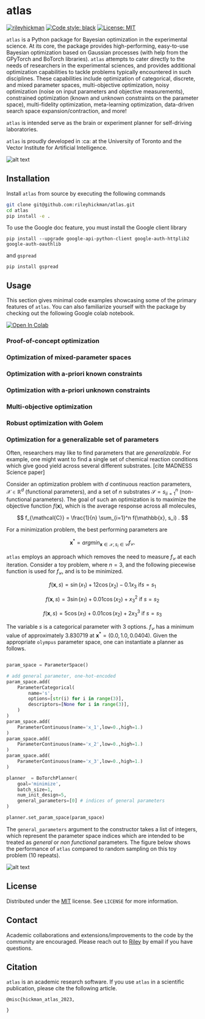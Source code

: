 # atlas


[![rileyhickman](https://circleci.com/gh/rileyhickman/atlas.svg?style=svg&circle-token=96039a8d33f9fade7e4c1a5420312b0711b16cde)](https://app.circleci.com/pipelines/github/rileyhickman/atlas)
[![Code style: black](https://img.shields.io/badge/code%20style-black-000000.svg)](https://github.com/psf/black)
[![License: MIT](https://img.shields.io/badge/License-MIT-yellow.svg)](https://opensource.org/licenses/MIT)


`atlas` is a Python package for Bayesian optimization in the experimental science. At its core, the package provides high-performing, easy-to-use Bayesian optimization based
on Gaussian processes (with help from the GPyTorch and BoTorch libraries). `atlas` attempts to cater directly to the needs of researchers in the experimental sciences,
and provides additional optimization capabilities to tackle problems typically encountered in such disciplines. These capabilities include optimization of categorical, discrete, and mixed parameter
spaces, multi-objective optimization, noisy optimization (noise on input parameters and objective measurements), constrained optimization (known and unknown constraints on the parameter space), multi-fidelity
optimization, meta-learning optimization, data-driven search space expansion/contraction, and more!

`atlas` is intended serve as the brain or experiment planner for self-driving laboratories.


`atlas` is proudly developed in :ca: at the University of Toronto and the Vector Institute for Artificial Intelligence.


![alt text](https://github.com/rileyhickman/atlas/blob/main/static/atlas_logo.png)

## Installation

Install `atlas` from source by executing the following commands

```bash
git clone git@github.com:rileyhickman/atlas.git
cd atlas
pip install -e .
```

To use the Google doc feature, you must install the Google client library

```
pip install --upgrade google-api-python-client google-auth-httplib2 google-auth-oauthlib
```

and `gspread`

```
pip install gspread
```

## Usage

This section gives minimal code examples showcasing some of the primary features of `atlas`.
You can also familiarize yourself with the package by checking out the following Google colab
notebook.

[![Open In Colab](https://colab.research.google.com/assets/colab-badge.svg)](https://colab.research.google.com/github/aspuru-guzik-group/atlas/blob/main/atlas_get_started.ipynb)



### Proof-of-concept optimization




### Optimization of mixed-parameter spaces


### Optimization with a-priori known constraints


### Optimization with a-priori unknown constraints


### Multi-objective optimization


### Robust optimization with Golem


### Optimization for a generalizable set of parameters


Often, researchers may like to find parameters that are _generalizable_.
For example, one might want to find a single set of chemical reaction conditions which give good yield across several different substrates. [cite MADNESS Science paper]

Consider an optimization problem with $d$ continuous reaction parameters, $\mathcal{X} \in \mathbb{R}^d$
(functional parameters), and a set of $n$ substrates $\mathcal{S} = { s_i }_{i=1}^n$ (non-functional
parameters). The goal of such an optimization is to maximize the objective function $f(\mathbf{x})$, which is
the average response across all molecules,

$$ f_{\mathcal{C}} = \frac{1}{n} \sum_{i=1}^n f(\mathbb{x}, s_i)  . $$

For a minimization problem, the best performing parameters are

$$  \mathbf{x}^* = argmin_{\mathbf{x}\in \mathcal{X}, s_i \in \mathcal{C}} f_{\mathcal{C}}  .$$

`atlas` employs an approach which removes the need to measure $f_{\mathcal{C}}$ at each iteration. Consider a toy problem,
where $n=3$, and the following piecewise function is used for $f_{\mathcal{C}}$, and is to be minimized.

$$ f(\mathbf{x}, s) = \sin(x_1) + 12\cos(x_2) - 0.1x_3   \text{  if}  s = s_1$$

$$ f(\mathbf{x}, s) = 3\sin(x_1) + 0.01\cos(x_2) + x_3^2  \text{  if }  s = s_2$$

$$ f(\mathbf{x}, s) = 5\cos(x_1) + 0.01\cos(x_2) + 2x_3^3  \text{  if } s = s_3$$


The variable $s$ is a categorical parameter with 3 options. $f_{\mathcal{C}}$ has a minimum value of approximately
3.830719 at $\mathbf{x}^* = (0.0, 1.0, 0.0404)$. Given the appropriate `olympus` parameter space, one can instantiate
a planner as follows.

```python

param_space = ParameterSpace()

# add general parameter, one-hot-encoded
param_space.add(
    ParameterCategorical(
        name='s',
        options=[str(i) for i in range(3)],
        descriptors=[None for i in range(3)],       
    )
)
param_space.add(
    ParameterContinuous(name='x_1',low=0.,high=1.)
)
param_space.add(
    ParameterContinuous(name='x_2',low=0.,high=1.)
)
param_space.add(
    ParameterContinuous(name='x_3',low=0.,high=1.)
)

planner  = BoTorchPlanner(
    goal='minimize',
    batch_size=1,
    num_init_design=5,
    general_parameters=[0] # indices of general parameters
)

planner.set_param_space(param_space)

```

The `general_parameters` argument to the constructor takes a list of integers, which
represent the parameter space indices which are intended to be treated as _general_ or _non functional_
parameters. The figure below shows the performance of `atlas` compared to random sampling on this toy
problem (10 repeats).

![alt text](https://github.com/rileyhickman/atlas/blob/main/static/synthetic_general_conditions_gradient.png)


## License

Distributed under the [MIT](https://choosealicense.com/licenses/mit/)
 license. See `LICENSE` for more information.

## Contact

Academic collaborations and extensions/improvements to the code by the community
are encouraged. Please reach out to [Riley](riley.hickman@mail.utoronto.ca) by email if you have questions.

## Citation

`atlas` is an academic research software. If you use `atlas` in a scientific publication, please cite the following article.

```
@misc{hickman_atlas_2023,

}
```
